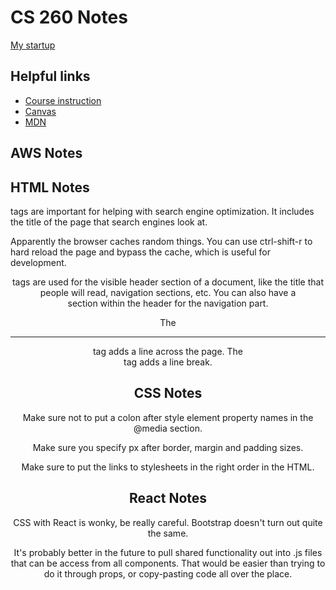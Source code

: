 # CS 260 Notes

[My startup](https://simon.cs260.click)

## Helpful links

- [Course instruction](https://github.com/webprogramming260)
- [Canvas](https://byu.instructure.com)
- [MDN](https://developer.mozilla.org)

## AWS Notes


## HTML Notes

<head> tags are important for helping with search engine optimization. It includes the title of the page that search engines look at.

Apparently the browser caches random things. You can use ctrl-shift-r to hard reload the page and bypass the cache, which is useful for development.

<header> tags are used for the visible header section of a document, like the title that people will read, navigation sections, etc. You can also have a <nav> section within the header for the navigation part.

The <hr> tag adds a line across the page. The <br> tag adds a line break.

## CSS Notes

Make sure not to put a colon after style element property names in the @media section.

Make sure you specify px after border, margin and padding sizes.

Make sure to put the links to stylesheets in the right order in the HTML.

## React Notes

CSS with React is wonky, be really careful. Bootstrap doesn't turn out quite the same.

It's probably better in the future to pull shared functionality out into .js files that can be access from all components. That would be easier than trying to do it through props, or copy-pasting code all over the place.
